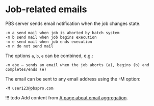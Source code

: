 # Job-related emails

PBS server sends email notification when the job changes state.

    -m a send mail when job is aborted by batch system
    -m b send mail when job begins execution
    -m e send mail when job ends execution
    -m n do not send mail

The options `a`, `b`, `e` can be combined, e.g.:

    -m abe – sends an email when the job aborts (a), begins (b) and completes/ends (e)

The email can be sent to any email address using the -M option:

    -M user123@pbspro.com

!!! todo
    Add content from [A page about email aggregation](https://wiki.metacentrum.cz/wiki/Email_notifications).


